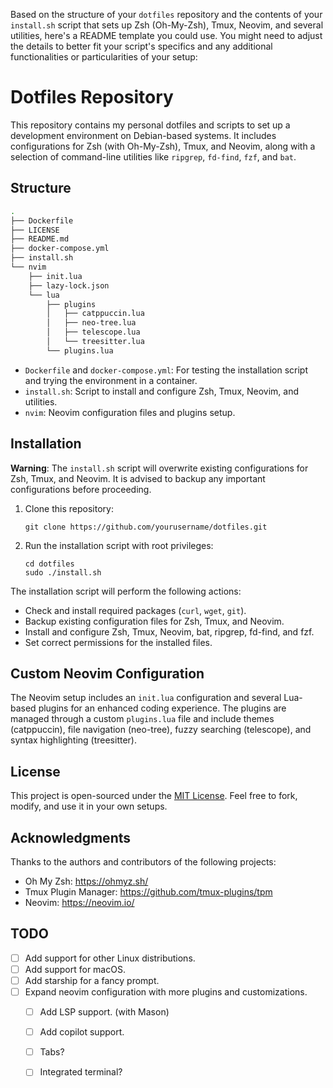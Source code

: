 Based on the structure of your `dotfiles` repository and the contents of your `install.sh` script that sets up Zsh (Oh-My-Zsh), Tmux, Neovim, and several utilities, here's a README template you could use. You might need to adjust the details to better fit your script's specifics and any additional functionalities or particularities of your setup:

# Dotfiles Repository

This repository contains my personal dotfiles and scripts to set up a development environment on Debian-based systems. It includes configurations for Zsh (with Oh-My-Zsh), Tmux, and Neovim, along with a selection of command-line utilities like `ripgrep`, `fd-find`, `fzf`, and `bat`.

## Structure

```bash
.
├── Dockerfile
├── LICENSE
├── README.md
├── docker-compose.yml
├── install.sh
└── nvim
    ├── init.lua
    ├── lazy-lock.json
    └── lua
        ├── plugins
        │   ├── catppuccin.lua
        │   ├── neo-tree.lua
        │   ├── telescope.lua
        │   └── treesitter.lua
        └── plugins.lua
```

- `Dockerfile` and `docker-compose.yml`: For testing the installation script and trying the environment in a container.
- `install.sh`: Script to install and configure Zsh, Tmux, Neovim, and utilities.
- `nvim`: Neovim configuration files and plugins setup.

## Installation

**Warning**: The `install.sh` script will overwrite existing configurations for Zsh, Tmux, and Neovim. It is advised to backup any important configurations before proceeding.

1. Clone this repository:
   ```
   git clone https://github.com/yourusername/dotfiles.git
   ```
2. Run the installation script with root privileges:
   ```
   cd dotfiles
   sudo ./install.sh
   ```

The installation script will perform the following actions:
- Check and install required packages (`curl`, `wget`, `git`).
- Backup existing configuration files for Zsh, Tmux, and Neovim.
- Install and configure Zsh, Tmux, Neovim, bat, ripgrep, fd-find, and fzf.
- Set correct permissions for the installed files.

## Custom Neovim Configuration

The Neovim setup includes an `init.lua` configuration and several Lua-based plugins for an enhanced coding experience. The plugins are managed through a custom `plugins.lua` file and include themes (catppuccin), file navigation (neo-tree), fuzzy searching (telescope), and syntax highlighting (treesitter).

## License

This project is open-sourced under the [MIT License](LICENSE). Feel free to fork, modify, and use it in your own setups.

## Acknowledgments

Thanks to the authors and contributors of the following projects:

- Oh My Zsh: https://ohmyz.sh/
- Tmux Plugin Manager: https://github.com/tmux-plugins/tpm
- Neovim: https://neovim.io/

## TODO

- [ ] Add support for other Linux distributions.
- [ ] Add support for macOS.
- [ ] Add starship for a fancy prompt.
- [ ] Expand neovim configuration with more plugins and customizations.
    - [ ] Add LSP support. (with Mason)
    - [ ] Add copilot support.
    - [ ] Tabs?
    - [ ] Integrated terminal?


